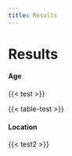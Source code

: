 ```yaml
---
title: Results
---
```

<script type="text/javascript" src="https://www.gstatic.com/charts/loader.js"></script>
<script type="text/javascript">google.charts.load('current', {'packages':['corechart','bar','table']});</script>

# Results

#### Age

{{< test >}}
<script type="text/javascript">google.charts.setOnLoadCallback(drawGID);</script>
<div id="ageageage" class="chart" style="display: block; margin: 0 auto !important;"></div>
{{< table-test >}}
<script type="text/javascript">google.charts.setOnLoadCallback(drawGIDtable);</script>
<div id="tabletabletable" class="chart" style="display: block; margin: 0 auto !important;"></div>

#### Location

{{< test2 >}}
<script type="text/javascript">google.charts.setOnLoadCallback(drawGID2);</script>
<div id="locationlocation" class="chart" style="display: block; width: auto; margin: 0 auto !important;"></div>
